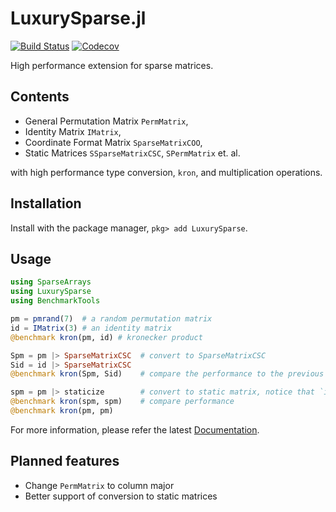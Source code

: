 # LuxurySparse.jl

[![Build Status](https://github.com/QuantumBFS/LuxurySparse.jl/workflows/CI/badge.svg)](https://github.com/QuantumBFS/LuxurySparse.jl/actions)
[![Codecov](https://codecov.io/gh/QuantumBFS/LuxurySparse.jl/branch/master/graph/badge.svg)](https://codecov.io/gh/QuantumBFS/LuxurySparse.jl)

High performance extension for sparse matrices.

## Contents
* General Permutation Matrix `PermMatrix`,
* Identity Matrix `IMatrix`,
* Coordinate Format Matrix `SparseMatrixCOO`,
* Static Matrices `SSparseMatrixCSC`, `SPermMatrix` et. al.

with high performance type conversion, `kron`, and multiplication operations.

## Installation
Install with the package manager, `pkg> add LuxurySparse`.

## Usage

```julia
using SparseArrays
using LuxurySparse
using BenchmarkTools

pm = pmrand(7)  # a random permutation matrix
id = IMatrix(3) # an identity matrix
@benchmark kron(pm, id) # kronecker product

Spm = pm |> SparseMatrixCSC  # convert to SparseMatrixCSC
Sid = id |> SparseMatrixCSC
@benchmark kron(Spm, Sid)    # compare the performance to the previous operation.

spm = pm |> staticize        # convert to static matrix, notice that `id` is already static.
@benchmark kron(spm, spm)    # compare performance
@benchmark kron(pm, pm) 
```

For more information, please refer the latest [Documentation](https://quantumbfs.github.io/LuxurySparse.jl/latest/).

## Planned features
* Change `PermMatrix` to column major
* Better support of conversion to static matrices
